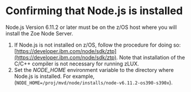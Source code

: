 # Confirming that Node.js is installed

Node.js Version 6.11.2 or later must be on the z/OS host where you will install the Zoe Node Server.

1. If Node.js is not installed on z/OS, follow the procedure for doing so: [https://developer.ibm.com/node/sdk/ztp](https://developer.ibm.com/node/sdk/ztp). Note that installation of the C/C++ compiler is not necessary for running zLUX.
2. Set the _NODE\_HOME_ environment variable to the directory where Node.js is installed. For example, \(`NODE_HOME=/proj/mvd/node/installs/node-v6.11.2-os390-s390x`\). 

